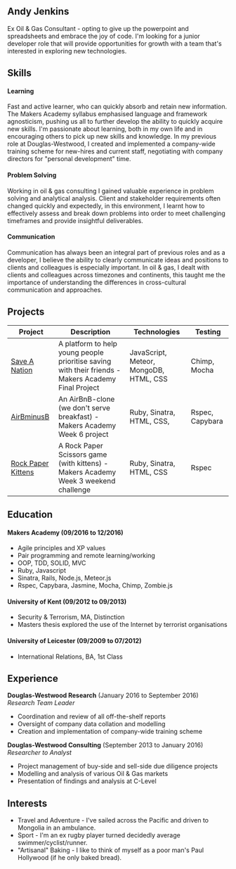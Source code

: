 ## Andy Jenkins

Ex Oil & Gas Consultant - opting to give up the powerpoint and spreadsheets and embrace the joy of code. I'm looking for a junior developer role that will provide opportunities for growth with a team that's interested in exploring new technologies.   

## Skills
#### Learning 
Fast and active learner, who can quickly absorb and retain new information. The Makers Academy syllabus emphasised language and framework agnosticism, pushing us all to further develop the ability to quickly acquire new skills.
I'm passionate about learning, both in my own life and in encouraging others to pick up new skills and knowledge. In my previous role at Douglas-Westwood, I created and implemented a company-wide training scheme for new-hires and current staff, negotiating with company directors for "personal development" time.  
#### Problem Solving
Working in oil & gas consulting I gained valuable experience in problem solving and analytical analysis. Client and stakeholder requirements often changed quickly and expectedly, in this environment, I learnt how to effectively assess and break down problems into order to meet challenging timeframes and provide insightful deliverables. 
#### Communication
Communication has always been an integral part of previous roles and as a developer, I believe the ability to clearly communicate ideas and positions to clients and colleagues is especially important.
In oil & gas, I dealt with clients and colleagues across timezones and continents, this taught me the importance of understanding the differences in cross-cultural communication and approaches.      

## Projects
Project | Description | Technologies | Testing
------------- | ----------- | ------------ | -------
[Save A Nation](https://github.com/andygjenkins/saveanation) | A platform to help young people prioritise saving with their friends - Makers Academy Final Project | JavaScript, Meteor, MongoDB, HTML, CSS | Chimp, Mocha
[AirBminusB](https://github.com/andygjenkins/Airbminusb) | An AirBnB-clone (we don't serve breakfast) - Makers Academy Week 6 project | Ruby, Sinatra, HTML, CSS, | Rspec, Capybara 
[Rock Paper Kittens](https://github.com/andygjenkins/rps-challenge) | A Rock Paper Scissors game (with kittens) - Makers Academy Week 3 weekend challenge | Ruby, Sinatra, HTML, CSS | Rspec 


## Education
#### Makers Academy (09/2016 to 12/2016)
- Agile principles and XP values
- Pair programming and remote learning/working
- OOP, TDD, SOLID, MVC
- Ruby, Javascript
- Sinatra, Rails, Node.js, Meteor.js
- Rspec, Capybara, Jasmine, Mocha, Chimp, Zombie.js

#### University of Kent (09/2012 to 09/2013)
- Security & Terrorism, MA, Distinction
- Masters thesis explored the use of the Internet by terrorist organisations

#### University of Leicester (09/2009 to 07/2012)
- International Relations, BA, 1st Class

## Experience
**Douglas-Westwood Research** (January 2016 to September 2016)    
*Research Team Leader*  
- Coordination and review of all off-the-shelf reports
- Oversight of company data collation and modelling  
- Creation and implementation of company-wide training scheme

**Douglas-Westwood Consulting** (September 2013 to January 2016)    
*Researcher to Analyst*  
- Project management of buy-side and sell-side due diligence projects
- Modelling and analysis of various Oil & Gas markets
- Presentation of findings and analysis at C-Level

## Interests
- Travel and Adventure - I've sailed across the Pacific and driven to Mongolia in an ambulance.
- Sport - I'm an ex rugby player turned decidedly average swimmer/cyclist/runner.
- "Artisanal" Baking - I like to think of myself as a poor man's Paul Hollywood (if he only baked bread).
